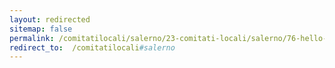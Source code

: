```yaml
---
layout: redirected
sitemap: false
permalink: /comitatilocali/salerno/23-comitati-locali/salerno/76-hello-world-salerno/
redirect_to:  /comitatilocali#salerno
---
```

